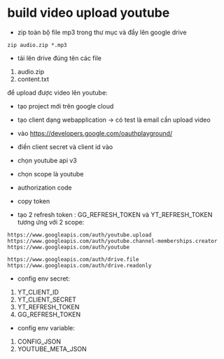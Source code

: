# build video upload youtube

- zip toàn bộ file mp3 trong  thư mục và đẩy lên google drive
```shell
zip audio.zip *.mp3
```
- tải lên drive đúng tên các file
1. audio.zip
2. content.txt

để upload được video lên youtube:
- tạo project mới trên google cloud
- tạo client dạng webapplication -> có test là email cần upload video
- vào https://developers.google.com/oauthplayground/
- điền client secret và client id vào
- chọn youtube api v3
- chọn scope là youtube
- authorization code
- copy token

- tạo 2 refresh token : GG_REFRESH_TOKEN và YT_REFRESH_TOKEN
tương ứng với 2 scope:
```
https://www.googleapis.com/auth/youtube.upload
https://www.googleapis.com/auth/youtube.channel-memberships.creator
https://www.googleapis.com/auth/youtube
```

```
https://www.googleapis.com/auth/drive.file
https://www.googleapis.com/auth/drive.readonly
```

- config env secret:
1. YT_CLIENT_ID
2. YT_CLIENT_SECRET
3. YT_REFRESH_TOKEN
4. GG_REFRESH_TOKEN

- config env variable:
1. CONFIG_JSON
2. YOUTUBE_META_JSON
